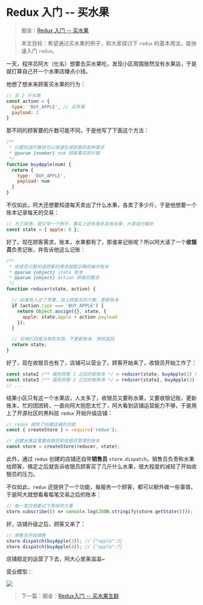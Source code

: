 # Redux 入门 -- 买水果

> 掘金：[Redux 入门 -- 买水果](https://juejin.im/post/5ad466f15188255c27226796)

> 本文目标：希望通过买水果的例子，和大家探讨下 `redux` 的基本用法，能快速入门 `redux`。

一天，程序员阿大（化名）想要去买水果吃，发现小区周围居然没有水果店，于是就打算自己开一个水果店赚点小钱。

他想了想未来顾客买水果的行为：

```js
// 买 2 斤水果
const action = {
  type: 'BUY_APPLE', // 买苹果
  payload: 2
}
```

那不同的顾客要的斤数可能不同，于是他写了下面这个方法：

```js
/**
 * 只要知道斤数就可以快速生成顾客的各种需求
 * @param {number} num 顾客要买的斤数 
 */
function buyApple(num) {
  return {
    type: 'BUY_APPLE',
    payload: num
  }
}
```

不仅如此，阿大还想要知道每天卖出了什么水果，各卖了多少斤，于是他想要一个账本记录每天的交易：

```js
// 为了简便，就只举一个例子，事实上还有很多其他水果，大家自行脑补
const state = { apple: 0 };
```

好了，现在顾客需求，账本，水果都有了，那谁来记账呢？所以阿大请了一个**收银员**负责记账，并告诉他这么记账：

```js
/**
 * 收银员只要知道顾客的需求就能正确的操作账本
 * @param {object} state 账本
 * @param {object} action 顾客的需求
 */
function reducer(state, action) {

  // 如果有人买了苹果，加上顾客买的斤数，更新账本
  if (action.type === 'BUY_APPLE') {
    return Object.assign({}, state, {
      apple: state.apple + action.payload
    });
  }

  // 买咱们店里没有的东西，不更新账本，原样返回
  return state;
}
```

好了，现在收银员也有了，店铺可以营业了，顾客开始来了，收银员开始工作了：

```js
const state2 /** 服务顾客 1 之后的新账本 */ = reducer(state, buyApple(1) /** 顾客1： 买 1 斤苹果 */);
const state3 /** 服务顾客 2 之后的新账本 */ = reducer(state2, buyApple(3) /** 顾客2： 买 3 斤苹果 */);
// ...
```

结果小区只有这一个水果店，人太多了，收银员又要称水果，又要收银记账，更新账本，忙的团团转，一直向阿大抱怨太忙了，阿大看到店铺运营能力不够，于是用上了开源社区的黑科技 `redux` 开始升级店铺：

```js
// redux 提供了创建店铺的功能
const { createStore } = require('redux');

// 创建水果店需要收银员和收银员管理的账本
const store = createStore(reducer, state);
```

此外，通过 `redux` 创建的店铺还自带**销售员** `store.dispatch`，销售员负责称水果给顾客，搞定之后就告诉收银员顾客买了几斤什么水果，很大程度的减轻了开始收银员的压力。

不仅如此，`redux` 还提供了一个功能，每服务一个顾客，都可以额外做一些事情，于是阿大就想看看每笔交易之后的账本：

```js
// 每一笔交易都记下来给阿大看
store.subscribe(() => console.log(JSON.stringify(store.getState())));
```

好，店铺升级之后，顾客又来了：

```js
// 销售员开始销售
store.dispatch(buyApple(3)); // {"apple":3}
store.dispatch(buyApple(4)); // {"apple":7}
```

店铺稳定的运营了下去，阿大心里美滋滋~

营业模型：

![](http://ox12mie1c.bkt.clouddn.com/DEMO1.png?imageView2/0/q/75%7Cwatermark/2/text/6Zi_5biM/font/5b6u6L2v6ZuF6buR/fontsize/320/fill/I0ZGRkZGRg==/dissolve/50/gravity/SouthEast/dx/20/dy/20%7Cimageslim)

> 下一篇：掘金：[Redux入门 -- 买水果生鲜](https://juejin.im/post/5ad56db7518825558c47ec91)